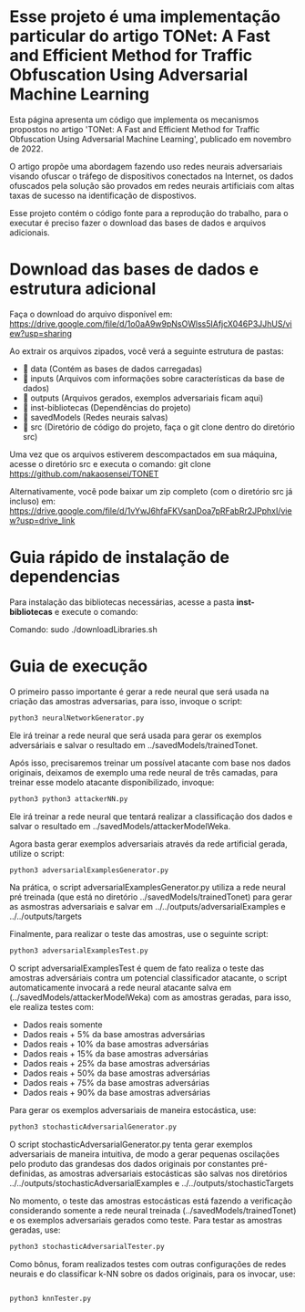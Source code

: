 # Esse projeto é uma implementação particular do artigo TONet: A Fast and Efficient Method for Traffic Obfuscation Using Adversarial Machine Learning
Esta página apresenta um código que implementa os mecanismos propostos no artigo 'TONet: A Fast and Efficient Method for Traffic Obfuscation Using Adversarial Machine Learning', publicado em novembro de 2022.

O artigo propõe uma abordagem fazendo uso redes neurais adversariais visando ofuscar o tráfego de dispositivos conectados na Internet, os dados ofuscados pela solução são provados em redes neurais artificiais com altas taxas de sucesso na identificação de dispostivos.

Esse projeto contém o código fonte para a reprodução do trabalho, para o executar é preciso fazer o download das bases de dados e arquivos adicionais.

# Download das bases de dados e estrutura adicional
Faça o download do arquivo disponível em:
https://drive.google.com/file/d/1o0aA9w9pNsOWlss5IAfjcX046P3JJhUS/view?usp=sharing

Ao extrair os arquivos zipados, você verá a seguinte estrutura de pastas:
- 📂 data (Contém as bases de dados carregadas)
- 📂 inputs (Arquivos com informações sobre características da base de dados)
- 📂 outputs (Arquivos gerados, exemplos adversariais ficam aqui)
- 📂 inst-bibliotecas (Dependências do projeto)
- 📂 savedModels (Redes neurais salvas)
- 📂 src (Diretório de código do projeto, faça o git clone dentro do diretório src)

Uma vez que os arquivos estiverem descompactados em sua máquina, acesse o diretório src e executa o comando:
git clone https://github.com/nakaosensei/TONET

Alternativamente, você pode baixar um zip completo (com o diretório src já incluso) em:
https://drive.google.com/file/d/1vYwJ6hfaFKVsanDoa7pRFabRr2JPphxI/view?usp=drive_link


# Guia rápido de instalação de dependencias
Para instalação das bibliotecas necessárias, acesse a pasta **inst-bibliotecas** e execute o comando:

Comando: sudo ./downloadLibraries.sh

# Guia de execução
O primeiro passo importante é gerar a rede neural que será usada na criação das amostras adversarias, para isso, invoque o script:
```bash
python3 neuralNetworkGenerator.py
```
Ele irá treinar a rede neural que será usada para gerar os exemplos adversáriais e salvar o resultado em ../savedModels/trainedTonet.

Após isso, precisaremos treinar um possível atacante com base nos dados originais, deixamos de exemplo uma rede neural de três camadas, para treinar esse modelo atacante disponibilizado, invoque:
```bash
python3 python3 attackerNN.py
```
Ele irá treinar a rede neural que tentará realizar a classificação dos dados e salvar o resultado em ../savedModels/attackerModelWeka.

Agora basta gerar exemplos adversariais através da rede artificial gerada, utilize o script:
```bash
python3 adversarialExamplesGenerator.py
```
Na prática, o script adversarialExamplesGenerator.py utiliza a rede neural pré treinada (que está no diretório ../savedModels/trainedTonet) para gerar as asmostras adversariais e salvar em ../../outputs/adversarialExamples e ../../outputs/targets


Finalmente, para realizar o teste das amostras, use o seguinte script:
```bash
python3 adversarialExamplesTest.py
```

O script adversarialExamplesTest é quem de fato realiza o teste das amostras adversáriais contra um potencial classificador atacante, o script automaticamente invocará a rede neural atacante salva em (../savedModels/attackerModelWeka) com as amostras geradas, para isso, ele realiza testes com:
- Dados reais somente 
- Dados reais + 5% da base amostras adversárias
- Dados reais + 10% da base amostras adversárias
- Dados reais + 15% da base amostras adversárias
- Dados reais + 25% da base amostras adversárias
- Dados reais + 50% da base amostras adversárias
- Dados reais + 75% da base amostras adversárias
- Dados reais + 90% da base amostras adversárias


Para gerar os exemplos adversariais de maneira estocástica, use:
```bash
python3 stochasticAdversarialGenerator.py
```
O script stochasticAdversarialGenerator.py tenta gerar exemplos adversariais de maneira intuitiva, de modo a gerar pequenas oscilações pelo produto das grandesas dos dados originais por constantes pré-definidas, as amostras adversariais estocásticas são salvas nos diretórios ../../outputs/stochasticAdversarialExamples e ../../outputs/stochasticTargets

No momento, o teste das amostras estocásticas está fazendo a verificação considerando somente a rede neural treinada (../savedModels/trainedTonet) e os exemplos adversariais gerados como teste. Para testar as amostras geradas, use:
```bash
python3 stochasticAdversarialTester.py
```

Como bônus, foram realizados testes com outras configurações de redes neurais e do classificar k-NN sobre os dados originais, para os invocar, use:
```bash

python3 knnTester.py
```



